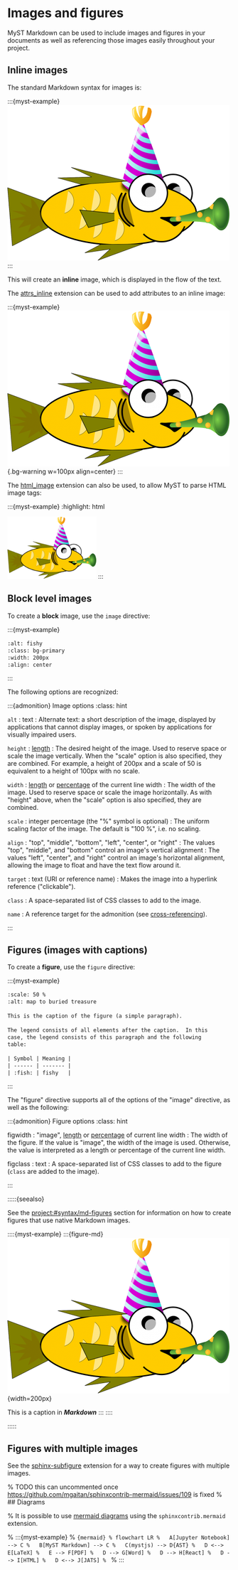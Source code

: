# Images and figures

MyST Markdown can be used to include images and figures in your documents as well as referencing those images easily throughout your project.

## Inline images

The standard Markdown syntax for images is:

:::{myst-example}
![fishy](img/fun-fish.png)
:::

This will create an **inline** image, which is displayed in the flow of the text.

The [attrs_inline](syntax/attributes/inline) extension can be used to add attributes to an inline image:

:::{myst-example}
![fishy](img/fun-fish.png){.bg-warning w=100px align=center}
:::

The [html_image](syntax/images/html) extension can also be used, to allow MyST to parse HTML image tags:

:::{myst-example}
:highlight: html

<img src="img/fun-fish.png" alt="fishy" width="200px" class="bg-primary">
:::

## Block level images

To create a **block** image, use the `image` directive:

:::{myst-example}
```{image} img/fun-fish.png
:alt: fishy
:class: bg-primary
:width: 200px
:align: center
```
:::

The following options are recognized:

:::{admonition} Image options
:class: hint

``alt`` : text
: Alternate text: a short description of the image, displayed by
  applications that cannot display images, or spoken by applications
  for visually impaired users.

``height`` : [length](units/length)
: The desired height of the image.
  Used to reserve space or scale the image vertically.
  When the "scale" option is also specified, they are combined.
  For example, a height of 200px and a scale of 50 is equivalent to a height of 100px with no scale.

``width`` : [length](units/length) or [percentage](units/percentage) of the current line width
: The width of the image.
  Used to reserve space or scale the image horizontally.  As with "height"
  above, when the "scale" option is also specified, they are combined.

``scale`` : integer percentage (the "%" symbol is optional)
: The uniform scaling factor of the image.  The default is "100 %", i.e.
  no scaling.

``align`` : "top", "middle", "bottom", "left", "center", or "right"
: The values "top", "middle", and "bottom" control an image's vertical alignment
: The values "left", "center", and "right" control an image's horizontal alignment,
  allowing the image to float and have the text flow around it.

``target`` : text (URI or reference name)
: Makes the image into a hyperlink reference ("clickable").

``class``
: A space-separated list of CSS classes to add to the image.

``name``
: A reference target for the admonition (see [cross-referencing](#syntax/referencing)).

:::

## Figures (images with captions)

To create a **figure**, use the `figure` directive:

:::{myst-example}
```{figure} img/fun-fish.png
:scale: 50 %
:alt: map to buried treasure

This is the caption of the figure (a simple paragraph).

The legend consists of all elements after the caption.  In this
case, the legend consists of this paragraph and the following
table:

| Symbol | Meaning |
| ------ | ------- |
| :fish: | fishy   |

```
:::

The "figure" directive supports all of the options of the "image" directive, as well as the following:

:::{admonition} Figure options
:class: hint

figwidth : "image", [length](units/length) or [percentage](units/percentage) of current line width
: The width of the figure.  If the value is "image", the width of the
  image is used.  Otherwise, the value is interpreted as a length or
  percentage of the current line width.

figclass : text
: A space-separated list of CSS classes to add to the figure (`class` are added to the image).

:::

:::::{seealso}

See the <project:#syntax/md-figures> section for information on how to create figures that use native Markdown images.

::::{myst-example}
:::{figure-md}
![fishy](img/fun-fish.png){width=200px}

This is a caption in __*Markdown*__
:::
::::

:::::

## Figures with multiple images

See the [sphinx-subfigure](https://sphinx-subfigure.readthedocs.io) extension for a way to create figures with multiple images.

% TODO this can uncommented once https://github.com/mgaitan/sphinxcontrib-mermaid/issues/109 is fixed
% ## Diagrams

% It is possible to use [mermaid diagrams](https://mermaid-js.github.io/mermaid) using the `sphinxcontrib.mermaid` extension.

% :::{myst-example}
% ```{mermaid}
% flowchart LR
%   A[Jupyter Notebook] --> C
%   B[MyST Markdown] --> C
%   C(mystjs) --> D{AST}
%   D <--> E[LaTeX]
%   E --> F[PDF]
%   D --> G[Word]
%   D --> H[React]
%   D --> I[HTML]
%   D <--> J[JATS]
% ```
% :::
